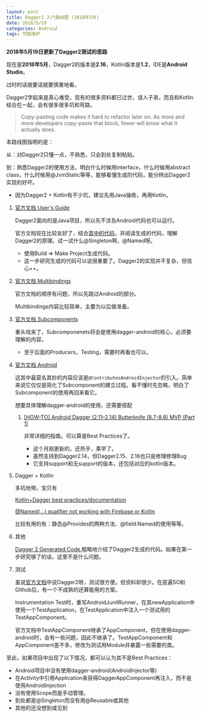 ```yaml
---
layout: post
title: Dagger2 入门路线图 (2018年5月)
date: 2018/5/19
categories: Android
tags: 可能维护
---
```


**2018年5月19日更新了Dagger2测试的思路**

现在是**2018年5月**，Dagger2的版本是**2.16**，Kotlin版本是**1.2**，IDE是**Android Studio**。

过时的话就要话就要慎重地看。

Dagger2学起来是真心难受，现有的很多资料都已过世，误人子弟，而且和Kotlin结合在一起，会有很多很多坑和弯路。

> Copy-pasting code makes it hard to refactor later on. As more and more developers copy-paste that block, fewer will know what it actually does.

本路线图指明的是：

从：对Dagger2只懂一点，不熟悉，只会到处复制粘贴。

到：熟悉Dagger2的使用方法，明白什么时候用interface，什么时候用abstract class，什么时候用@JvmStatic等等，能够看懂生成的代码，能分辨出Dagger2实现的好坏。

<!--more-->

- 因为Dagger2 + Kotlin有不少坑，建议先用Java操练，再用Kotlin。

1. [官方文档 User's Guide](https://google.github.io/dagger/users-guide)

    Dagger2面向的是Java项目，所以先不涉及Android代码也可以运行。

    官方文档现在比较友好了，结合[其中的代码](https://github.com/google/dagger/tree/master/examples/simple/src/main/java/coffee)，并阅读生成的代码，理解Dagger2的原理。试一试什么@Singleton啊，@Named呀。

    - 使用Build => Make Project生成代码。
    - 这一步研究生成的代码可以说很重要了。Dagger2的实现并不复杂，但信心++。

1. [官方文档 Multibindings](https://google.github.io/dagger/multibindings)

    官方文档的顺序有问题，所以先跳过Android的部分。

    Multibindings内容比较简单，主要为以后做准备。

1. [官方文档 Subcomponents](https://google.github.io/dagger/subcomponents)

    重头戏来了，Subcomponenets将会是使用dagger-android的核心，必须要理解的内容。

    - 至于后面的Producers，Testing，需要时再看也可以。

1. [官方文档 Android](https://google.github.io/dagger/android)

    这其中最莫名其妙的内容应该是`@ContributesAndroidInjector`的引入。简单来说它仅仅是简化了Subcomponent的建立过程。看不懂时先忽略，明白了Subcomponent的使用再回来看它。

    想要具体理解dagger-android的使用，还需要搭配

    1. [[HOW-TO] Android Dagger (2.11–2.14) Butterknife (8.7-8.8) MVP (Part 1)](https://proandroiddev.com/how-to-android-dagger-2-10-2-11-butterknife-mvp-part-1-eb0f6b970fd)

        非常详细的指南。可以算是Best Practices了。

        - 这个月刚更新的，还热乎，乘早了。
        - 虽然支持到Dagger2.14，但Dagger2.15、2.16也只是修理修理Bug
        - 它支持support和无support的版本，还包括对应的kotlin版本。

1. Dagger + Kotlin

    多坑地带。宝贝有

    [Kotlin+Dagger best practices/documentation](https://github.com/google/dagger/issues/900)

    [@Named(...) qualifier not working with Firebase or Kotlin](https://github.com/google/dagger/issues/848)

    比较有用的有：静态@Provides的两种方法、@field:Named的使用等等。

1. 其他

    [Dagger 2 Generated Code.](https://medium.com/mindorks/dagger-2-generated-code-9def1bebc44b)粗略地介绍了Dagger2生成的代码。如果在第一步研究够了的话，这里不是什么问题。

1. 测试

    虽说[官方文档](https://google.github.io/dagger/testing)中说Dagger2呀，测试很方便。但资料却很少。在逛遍SO和Github后，有一个不成熟的还算能用的方案。

    Instrumentation Test时，重写AndroidJunitRunner，在其newApplication中使用一个TestApplication，在TestApplication中注入一个测试用的TestAppComponent。

    官方文档中TestAppComponent继承了AppComponent，但在使用dagger-android时，会有一些问题，因此不继承了。TestAppComponent和AppComponent差不多，修改为测试用Module并暴露一些需要的类。

至此，如果项目中出现了以下情况，都可以认为其不是Best Practices：

- Android项目中没有使用dagger-android(AndroidInjector等)
- 在Activity中引用Application来获得DaggerAppComponent再注入，而不是使用AndroidInjection
- 没有使用Scope而是手动管理。
- 到处都是@Singleton而没有用@Reusable或其他
- 其他的还没想到或见到